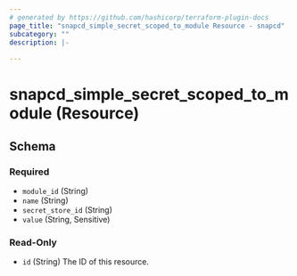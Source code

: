```yaml
---
# generated by https://github.com/hashicorp/terraform-plugin-docs
page_title: "snapcd_simple_secret_scoped_to_module Resource - snapcd"
subcategory: ""
description: |-
  
---
```


# snapcd_simple_secret_scoped_to_module (Resource)





<!-- schema generated by tfplugindocs -->
## Schema

### Required

- `module_id` (String)
- `name` (String)
- `secret_store_id` (String)
- `value` (String, Sensitive)

### Read-Only

- `id` (String) The ID of this resource.
